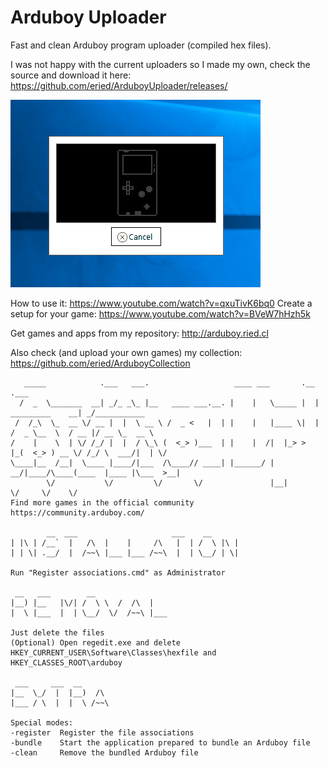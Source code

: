 # Arduboy Uploader
Fast and clean Arduboy program uploader (compiled hex files).

I was not happy with the current uploaders so I made my own, check the source and download it here:
https://github.com/eried/ArduboyUploader/releases/

![Demo](/media/demo.gif)

How to use it: https://www.youtube.com/watch?v=qxuTivK6bq0
Create a setup for your game: https://www.youtube.com/watch?v=BVeW7hHzh5k

Get games and apps from my repository:
http://arduboy.ried.cl

Also check (and upload your own games) my collection:
https://github.com/eried/ArduboyCollection

       _____            .___   ___.                   ____ ___       .__                   .___            
      /  _  \_______  __| _/_ _\_ |__   ____ ___.__. |    |   \_____ |  |   _________    __| _/___________ 
     /  /_\  \_  __ \/ __ |  |  \ __ \ /  _ <   |  | |    |   |____ \|  |  /  _ \__  \  / __ |/ __ \_  __ \
    /    |    \  | \/ /_/ |  |  / \_\ (  <_> )___  | |    |  /|  |_> >  |_(  <_> ) __ \/ /_/ \  ___/|  | \/
    \____|__  /__|  \____ |____/|___  /\____// ____| |______/ |   __/|____/\____(____  |____ |\___  >__|   
            \/           \/         \/       \/               |__|                   \/     \/    \/      
    Find more games in the official community https://community.arduboy.com/

            __  ___                     ___    __       
    | |\ | /__`  |   /\  |    |     /\   |  | /  \ |\ | 
    | | \| .__/  |  /~~\ |___ |___ /~~\  |  | \__/ | \| 

    Run "Register associations.cmd" as Administrator

     __   ___        __                                 
    |__) |__   |\/| /  \ \  /  /\  |                    
    |  \ |___  |  | \__/  \/  /~~\ |___                 

    Just delete the files
    (Optional) Open regedit.exe and delete HKEY_CURRENT_USER\Software\Classes\hexfile and HKEY_CLASSES_ROOT\arduboy

     ___     ___  __                                    
    |__  \_/  |  |__)  /\                               
    |___ / \  |  |  \ /~~\   

    Special modes:
    -register  Register the file associations
    -bundle    Start the application prepared to bundle an Arduboy file
    -clean     Remove the bundled Arduboy file
